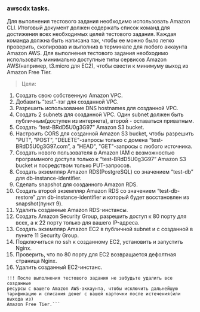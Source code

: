 ### awscdx tasks.

Для выполнения тестового задания необходимо использовать Amazon CLI. Итоговый
документ должен содержать список команд для достижения всех необходимых целей
тестового задания. Каждая команда должна быть написана так, чтобы ее можно было
легко проверить, скопировав и выполнив в терминале для любого аккаунта Amazon
AWS. Для выполнения тестового задания необходимо использовать минимально
доступные типы сервисов Amazon AWS(например, t3.micro для EC2), чтобы свести к
минимуму выход из Amazon Free Tier.
> Цели:
1. Создать свою собственную Amazon VPC.
2. Добавить “test”-тэг для созданной VPC.
3. Разрешить использование DNS hostnames для созданной VPC.
4. Создать 2 subnets для созданной VPC. Один subnet должен быть
публичным(доступен из интернета), второй - оставаться приватным.
5. Создать “test-BRdD5U0g3G97” Amazon S3 bucket.
6. Настроить CORS для созданной Amazon S3 bucket, чтобы разрешить "PUT", "POST",
"DELETE"-запросы только c домена “test-BRdD5U0g3G97.com”, а "HEAD",
"GET"-запросы с любого источника.
7. Создать нового пользователя в Amazon IAM c возможностью программного
доступа только к “test-BRdD5U0g3G97” Amazon S3 buсket и посредством только
PUT-запросов.
8. Создать экземпляр Amazon RDS(PostgreSQL) cо значением “test-db” для
db-instance-identifier.
9. Сделать snapshot для созданного Amazon RDS.
10. Создать второй экземпляр Amazon RDS cо значением “test-db-restore” для
db-instance-identifier и который будет восстановлен из snapshot(пункт 9).
11. Удалить созданные Amazon RDS-инстансы.
12. Создать Amazon Security Group, разрешить доступ к 80 порту для всех, а к 22 порту
только для вашего IP-адреса.
13. Создать экземпляр Amazon EC2 в публичной subnet и с созданной в пункте 11
Security Group.
14. Подключиться по ssh к созданному EC2, установить и запустить Nginx.
15. Проверить, что по 80 порту для EC2 возвращается дефолтная страница Nginx.
16. Удалить созданный EC2-инстанс.

```
!!! После выполнения тестового задания не забудьте удалить все созданные
ресурсы с вашего Amazon AWS-аккаунта, чтобы исключить дальнейшую
тарификацию и списания денег с вашей карточки после истечения(или выхода из)
Amazon Free Tier.```
